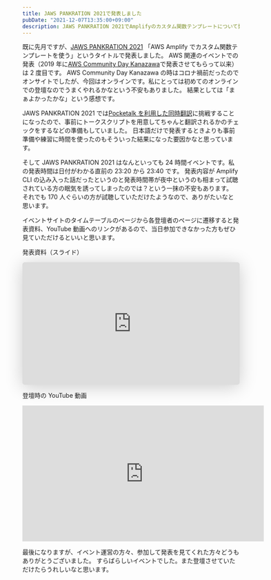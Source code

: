 ```yaml
---
title: JAWS PANKRATION 2021で発表しました
pubDate: "2021-12-07T13:35:00+09:00"
description: JAWS PANKRATION 2021でAmplifyのカスタム関数テンプレートについて発表しました。
---
```


既に先月ですが、[JAWS PANKRATION 2021](https://jawspankration2021.jaws-ug.jp/) 「AWS Amplify でカスタム関数テンプレートを使う」というタイトルで発表しました。
AWS 関連のイベントでの発表（2019 年に[AWS Community Day Kanazawa](https://awscommunityday2019.jaws-ug.jp/)で発表させてもらって以来）は 2 度目です。
AWS Community Day Kanazawa の時はコロナ禍前だったのでオンサイトでしたが、今回はオンラインです。私にとっては初めてのオンラインでの登壇なのでうまくやれるかなという不安もありました。
結果としては「まぁよかったかな」という感想です。

JAWS PANKRATION 2021 では[Pocketalk を利用した同時翻訳](https://jawspankration2021.jaws-ug.jp/news/20211117-01)に挑戦することになったので、事前にトークスクリプトを用意してちゃんと翻訳されるかのチェックをするなどの準備もしていました。
日本語だけで発表するときよりも事前準備や練習に時間を使ったのもそういった結果になった要因かなと思っています。

そして JAWS PANKRATION 2021 はなんといっても 24 時間イベントです。私の発表時間は日付がわかる直前の 23:20 から 23:40 です。
発表内容が Amplify CLI の込み入った話だったというのと発表時間帯が夜中というのも相まって試聴されている方の眠気を誘ってしまったのでは？という一抹の不安もあります。
それでも 170 人ぐらいの方が試聴していただけたようなので、ありがたいなと思います。

イベントサイトのタイムテーブルのページから各登壇者のページに遷移すると発表資料、YouTube 動画へのリンクがあるので、当日参加できなかった方もぜひ見ていただけるといいと思います。

発表資料（スライド）

<iframe class="speakerdeck-iframe" frameborder="0" src="https://speakerdeck.com/player/88cf1ed31b604b4da6ee567434e814bf?slide=1" title="Using custom function template with AWS Amplify" allowfullscreen="true" style="border: 0px; background: padding-box padding-box rgba(0, 0, 0, 0.1); margin: 0px; padding: 0px; border-radius: 6px; box-shadow: rgba(0, 0, 0, 0.2) 0px 5px 40px; width: 100%; height: auto; aspect-ratio: 560 / 315;" data-ratio="1.7777777777777777"></iframe>

登壇時の YouTube 動画

<iframe width="560" height="315" src="https://www.youtube.com/embed/Q8hp3AVsmoM" title="YouTube video player" frameborder="0" allow="accelerometer; autoplay; clipboard-write; encrypted-media; gyroscope; picture-in-picture" allowfullscreen></iframe>

最後になりますが、イベント運営の方々、参加して発表を見てくれた方々どうもありがとうございました。
すらばらしいイベントでした。また登壇させていただけたらうれしいなと思います。
